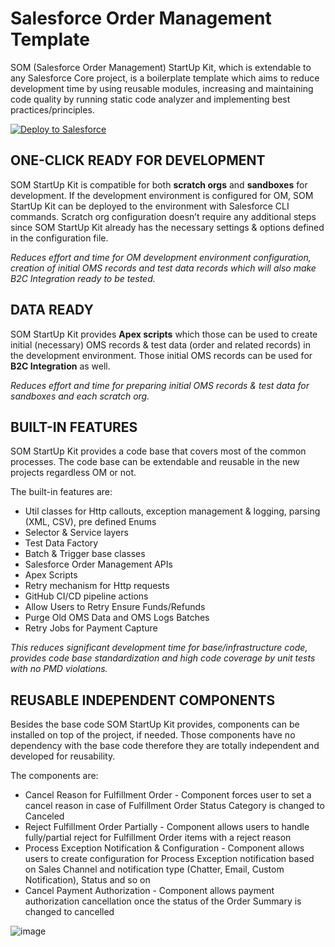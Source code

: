 # Salesforce Order Management Template
SOM (Salesforce Order Management) StartUp Kit, which is extendable to any Salesforce Core project, is a boilerplate template which aims to reduce development time by using reusable modules, increasing and maintaining code quality by running static code analyzer and implementing best practices/principles.

<a href="https://githubsfdeploy.herokuapp.com">
  <img alt="Deploy to Salesforce"
       src="https://raw.githubusercontent.com/afawcett/githubsfdeploy/master/deploy.png">
</a>

## ONE-CLICK READY FOR DEVELOPMENT
SOM StartUp Kit is compatible for both **scratch orgs** and **sandboxes** for development. If the development environment is configured for OM, SOM StartUp Kit can be deployed to the environment with Salesforce CLI commands. Scratch org configuration doesn’t require any additional steps since SOM StartUp Kit already has the necessary settings & options defined in the configuration file.

*Reduces effort and time for OM development environment configuration, creation of initial OMS records and test data records which will also make B2C Integration ready to be tested.*

## DATA READY
SOM StartUp Kit provides **Apex scripts** which those can be used to create initial (necessary) OMS records & test data (order and related records) in the development environment. Those initial OMS records can be used for **B2C Integration** as well.

_Reduces effort and time for preparing initial OMS records & test data for sandboxes and each scratch org._

## BUILT-IN FEATURES
SOM StartUp Kit provides a code base that covers most of the common processes. The code base can be extendable and reusable in the new projects regardless OM or not.

The built-in features are:
- Util classes for Http callouts, exception management & logging, parsing (XML, CSV), pre defined Enums
- Selector & Service layers
- Test Data Factory
- Batch & Trigger base classes
- Salesforce Order Management APIs
- Apex Scripts
- Retry mechanism for Http requests
- GitHub CI/CD pipeline actions
- Allow Users to Retry Ensure Funds/Refunds
- Purge Old OMS Data and OMS Logs Batches
- Retry Jobs for Payment Capture

_This reduces significant development time for base/infrastructure code, provides code base standardization and high code coverage by unit tests with no PMD violations._

## REUSABLE INDEPENDENT COMPONENTS
Besides the base code SOM StartUp Kit provides, components can be installed on top of the project, if needed. Those components have no dependency with the base code therefore they are totally independent and developed for reusability.

The components are:
- Cancel Reason for Fulfillment Order - Component forces user to set a cancel reason in case of Fulfillment Order Status Category is changed to Canceled
- Reject Fulfillment Order Partially - Component allows users to handle fully/partial reject for Fulfillment Order items with a reject reason
- Process Exception Notification & Configuration - Component allows users to create configuration for Process Exception notification based on Sales Channel and notification type (Chatter, Email, Custom Notification), Status and so on
- Cancel Payment Authorization - Component allows payment authorization cancellation once the status of the Order Summary is changed to cancelled

![image](https://user-images.githubusercontent.com/15785611/193037203-791841d0-e609-444d-b912-d1f8f4697be6.png)
